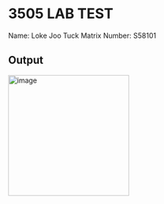 3505 LAB TEST
====================================

Name: Loke Joo Tuck
Matrix Number: S58101

Output
-----------------------------------

<img width="245" alt="image" src="https://user-images.githubusercontent.com/103648695/213133221-634acdc1-04f8-490c-b9fa-ebd9ed5f3df5.png">



